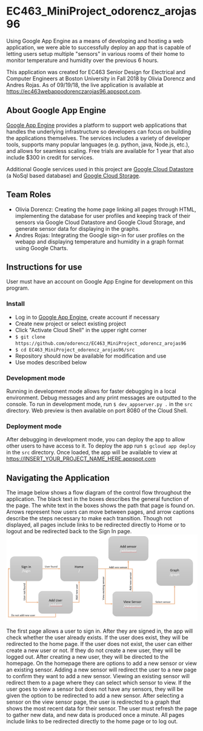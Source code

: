 # EC463_MiniProject_odorencz_arojas96

Using Google App Engine as a means of developing and hosting a web application, we were able to successfully deploy an app that is capable of letting users setup multiple "sensors" in various rooms of their home to monitor temperature and humidity over the previous 6 hours.

This application was created for EC463 Senior Design for Electrical and Computer Engineers at Boston University in Fall 2018 by Olivia Dorencz and Andres Rojas. As of 09/19/18, the live application is available at https://ec463webappodorenczarojas96.appspot.com.

## About Google App Engine 

[Google App Engine](https://cloud.google.com/appengine/) provides a platform to support web applications that handles the underlying infrastructure so developers can focus on building the applications themselves. The services includes a variety of developer tools, supports many popular languages (e.g. python, java, Node.js, etc.), and allows for seamless scaling. Free trials are available for 1 year that also include $300 in credit for services.

Additional Google services used in this project are [Google Cloud Datastore](https://cloud.google.com/datastore/docs/concepts/overview) (a NoSql based database) and [Google Cloud Storage](https://cloud.google.com/storage/).

## Team Roles

* Olivia Dorencz: Creating the home page linking all pages through HTML, implementing the database for user profiles and keeping track of their sensors via Google Cloud Datastore and Google Cloud Storage, and generate sensor data for displaying in the graphs.
* Andres Rojas: Integrating the Google sign-in for user profiles on the webapp and displaying temperature and humidity in a graph format using Google Charts.

## Instructions for use

User must have an account on Google App Engine for development on this program. 

### Install
* Log in to [Google App Engine](https://cloud.google.com/appengine/), create account if necessary
* Create new project or select existing project
* Click "Activate Cloud Shell" in the upper right corner
* `$ git clone https://github.com/odorencz/EC463_MiniProject_odorencz_arojas96 `
* `$ cd EC463_MiniProject_odorencz_arojas96/src `
* Repository should now be available for modification and use
* Use modes described below

### Development mode

Running in development mode allows for faster debugging in a local environment. Debug messages and any print messages are outputted to the console. To run in development mode, run `$ dev_appserver.py .` in the `src` directory.
Web preview is then available on port 8080 of the Cloud Shell.

### Deployment mode

After debugging in development mode, you can deploy the app to allow other users to have access to it. To deploy the app run `$ gcloud app deploy` in the `src` directory. Once loaded, the app will be available to view at https://INSERT_YOUR_PROJECT_NAME_HERE.appspot.com

## Navigating the Application

The image below shows a flow diagram of the control flow throughout the application. The black text in the boxes describes the general function of the page. The white text in the boxes shows the path that page is found on. Arrows represent how users can move between pages, and arrow captions describe the steps necessary to make each transition. Though not displayed, all pages include links to be redirected directly to Home or to logout and be redirected back to the Sign In page.
![alt text](https://github.com/odorencz/EC463_MiniProject_odorencz_arojas96/blob/cloud_test/src/storage/app_flow_chart.jpg)

The first page allows a user to sign in. After they are signed in, the app will check whether the user already exists. If the user does exist, they will be redirected to the home page. If the user does not exist, the user can either create a new user or not. If they do not create a new user, they will be logged out. After creating a new user, they will be directed to the homepage. On the homepage there are options to add a new sensor or view an existing sensor. Adding a new sensor will redirect the user to a new page to confirm they want to add a new sensor. Viewing an existing sensor will redirect them to a page where they can select which sensor to view. If the user goes to view a sensor but does not have any sensors, they will be given the option to be redirected to add a new sensor. After selecting a sensor on the view sensor page, the user is redirected to a graph that shows the most recent data for their sensor. The user must refresh the page to gather new data, and new data is produced once a minute. All pages include links to be redirected directly to the home page or to log out.
